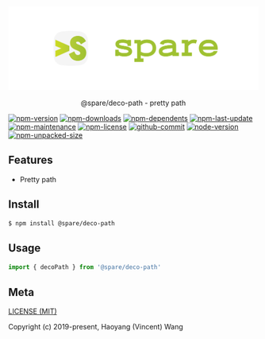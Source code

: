 <div align="center">
  <img alt="banner" src="../../../media/spare-banner.svg">
  <p align="center">@spare/deco-path - pretty path</p>
</div>

[![npm-version](https://img.shields.io/npm/v/@spare/deco-path?logo=npm&style=flat-square)][url-npm]
[![npm-downloads](https://img.shields.io/npm/dm/@spare/deco-path?logo=npm&style=flat-square)]()
[![npm-dependents](https://img.shields.io/librariesio/dependents/npm/@spare/deco-path?logo=npm&style=flat-square)]()
[![npm-last-update](https://img.shields.io/npm/last-update/@spare/deco-path?logo=npm&style=flat-square)]()
[![npm-maintenance](https://img.shields.io/npms-io/maintenance-score/@spare/deco-path?logo=npm&style=flat-square)]()
[![npm-license](https://img.shields.io/npm/l/@spare/deco-path?logo=npm&style=flat-square)]()
[![github-commit](https://img.shields.io/github/commit-activity/t/gadge/spare?logo=github&style=flat-square)][url-github]
[![node-version](https://img.shields.io/node/v/@spare/deco-path/latest?logo=node.js&style=flat-square)]()
[![npm-unpacked-size](https://img.shields.io/npm/unpacked-size/@spare/deco-path?logo=hackthebox&style=flat-square)]()

[//]: <> (Link)

[url-github]: https://github.com/gadge/spare
[url-npm]: https://npmjs.org/package/@spare/deco-path

## Features

- Pretty path

## Install
```console
$ npm install @spare/deco-path
```

## Usage
```js
import { decoPath } from '@spare/deco-path'
```

## Meta
[LICENSE (MIT)](LICENSE)

Copyright (c) 2019-present, Haoyang (Vincent) Wang

[//]: <> (Shields)
[npm-image]: https://img.shields.io/npm/v/@spare/deco-path.svg?style=flat-square
[quality-image]: http://npm.packagequality.com/shield/@spare/deco-path.svg?style=flat-square
[download-image]: https://img.shields.io/npm/dm/@spare/deco-path.svg?style=flat-square
[total-download-image]:https://img.shields.io/npm/dt/@spare/deco-path.svg?style=flat-square
[license-image]: https://img.shields.io/npm/l/@spare/deco-path.svg?style=flat-square
[commit-image]: https://img.shields.io/github/commit-activity/y/hoyeungw/spare?style=flat-square
[size]: https://flat.badgen.net/packagephobia/install/@spare/deco-path

[//]: <> (Link)
[npm-url]: https://npmjs.org/package/@spare/deco-path
[quality-url]: http://packagequality.com/#?package=@spare/deco-path
[size-url]: https://packagephobia.now.sh/result?p=@spare/deco-path
